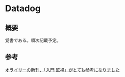 # Datadog

## 概要
覚書である。順次記載予定。

## 参考
[オライリーの新刊、「入門 監視」がとても参考になりました](https://qiita.com/takahirono7/items/52e68635ea5c98641adf)
